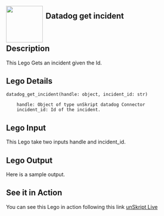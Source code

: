 [<img align="left" src="https://unskript.com/assets/favicon.png" width="100" height="100" style="padding-right: 5px">](https://unskript.com/assets/favicon.png) 
<h2>Datadog get incident</h2>

<br>

## Description
This Lego Gets an incident given the Id.


## Lego Details
    datadog_get_incident(handle: object, incident_id: str)

        handle: Object of type unSkript datadog Connector
        incident_id: Id of the incident.

## Lego Input
This Lego take two inputs handle and incident_id.

## Lego Output
Here is a sample output.


## See it in Action

You can see this Lego in action following this link [unSkript Live](https://us.app.unskript.io)